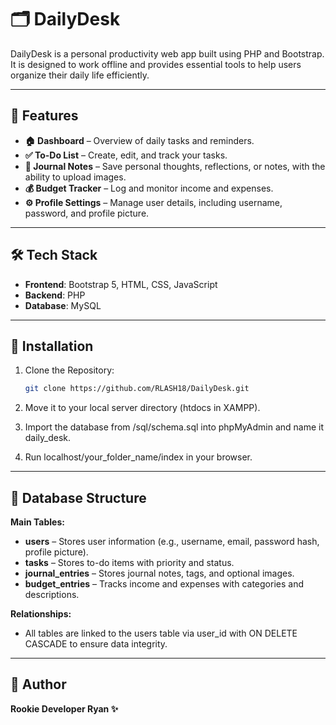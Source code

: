 # 🗂️ DailyDesk

DailyDesk is a personal productivity web app built using PHP and Bootstrap. It is designed to work offline and provides essential tools to help users organize their daily life efficiently.

---

## 📌 Features

- **🏠 Dashboard** – Overview of daily tasks and reminders.
- **✅ To-Do List** – Create, edit, and track your tasks.
- **📝 Journal Notes** – Save personal thoughts, reflections, or notes, with the ability to upload images.
- **💰 Budget Tracker** – Log and monitor income and expenses.
- **⚙️ Profile Settings** – Manage user details, including username, password, and profile picture.

---

## 🛠️ Tech Stack

- **Frontend**: Bootstrap 5, HTML, CSS, JavaScript
- **Backend**: PHP
- **Database**: MySQL

---

## 💾 Installation

1. Clone the Repository:
   ```bash
   git clone https://github.com/RLASH18/DailyDesk.git

2. Move it to your local server directory (htdocs in XAMPP).

3. Import the database from /sql/schema.sql into phpMyAdmin and name it daily_desk.

4. Run localhost/your_folder_name/index in your browser.

---

## 🧱 Database Structure

**Main Tables:**

- **users** – Stores user information (e.g., username, email, password hash, profile picture).
- **tasks** – Stores to-do items with priority and status.
- **journal_entries** – Stores journal notes, tags, and optional images.
- **budget_entries** – Tracks income and expenses with categories and descriptions.

**Relationships:**
- All tables are linked to the users table via user_id with ON DELETE CASCADE to ensure data integrity.

---

## 👤 Author

**Rookie Developer Ryan ✨**
